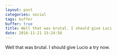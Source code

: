 ```yaml
---
layout: post
categories: social
tags: buffer
buffer: true
title: Well that was brutal. I should give Luci
date: 2016-11-21 15:24:58
---
```

Well that was brutal. I should give Lucio a try now.
